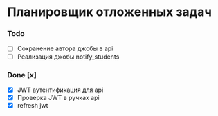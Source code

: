 # Планировщик отложенных задач

### Todo
- [ ] Сохранение автора джобы в api
- [ ] Реализация джобы notify_students

### Done [x]
- [x] JWT аутентификация для api
- [x] Проверка JWT в ручках api
- [x] refresh jwt

